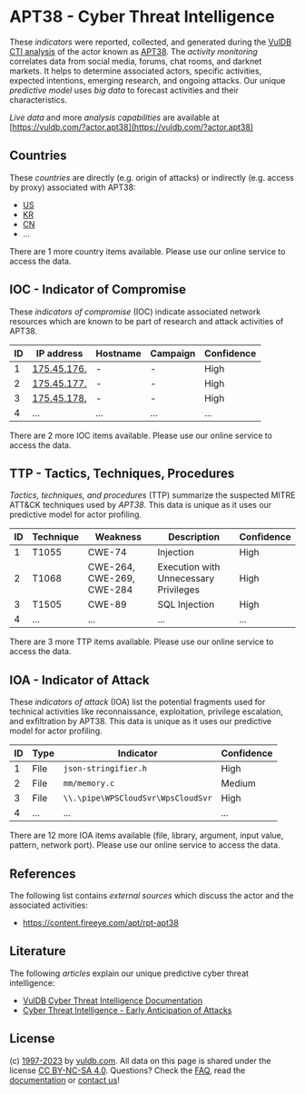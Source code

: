 # APT38 - Cyber Threat Intelligence

These _indicators_ were reported, collected, and generated during the [VulDB CTI analysis](https://vuldb.com/?kb.cti) of the actor known as [APT38](https://vuldb.com/?actor.apt38). The _activity monitoring_ correlates data from social media, forums, chat rooms, and darknet markets. It helps to determine associated actors, specific activities, expected intentions, emerging research, and ongoing attacks. Our unique _predictive model_ uses _big data_ to forecast activities and their characteristics.

_Live data_ and more _analysis capabilities_ are available at [https://vuldb.com/?actor.apt38](https://vuldb.com/?actor.apt38)

## Countries

These _countries_ are directly (e.g. origin of attacks) or indirectly (e.g. access by proxy) associated with APT38:

* [US](https://vuldb.com/?country.us)
* [KR](https://vuldb.com/?country.kr)
* [CN](https://vuldb.com/?country.cn)
* ...

There are 1 more country items available. Please use our online service to access the data.

## IOC - Indicator of Compromise

These _indicators of compromise_ (IOC) indicate associated network resources which are known to be part of research and attack activities of APT38.

ID | IP address | Hostname | Campaign | Confidence
-- | ---------- | -------- | -------- | ----------
1 | [175.45.176.](https://vuldb.com/?ip.175.45.176.) | - | - | High
2 | [175.45.177.](https://vuldb.com/?ip.175.45.177.) | - | - | High
3 | [175.45.178.](https://vuldb.com/?ip.175.45.178.) | - | - | High
4 | ... | ... | ... | ...

There are 2 more IOC items available. Please use our online service to access the data.

## TTP - Tactics, Techniques, Procedures

_Tactics, techniques, and procedures_ (TTP) summarize the suspected MITRE ATT&CK techniques used by _APT38_. This data is unique as it uses our predictive model for actor profiling.

ID | Technique | Weakness | Description | Confidence
-- | --------- | -------- | ----------- | ----------
1 | T1055 | CWE-74 | Injection | High
2 | T1068 | CWE-264, CWE-269, CWE-284 | Execution with Unnecessary Privileges | High
3 | T1505 | CWE-89 | SQL Injection | High
4 | ... | ... | ... | ...

There are 3 more TTP items available. Please use our online service to access the data.

## IOA - Indicator of Attack

These _indicators of attack_ (IOA) list the potential fragments used for technical activities like reconnaissance, exploitation, privilege escalation, and exfiltration by APT38. This data is unique as it uses our predictive model for actor profiling.

ID | Type | Indicator | Confidence
-- | ---- | --------- | ----------
1 | File | `json-stringifier.h` | High
2 | File | `mm/memory.c` | Medium
3 | File | `\\.\pipe\WPSCloudSvr\WpsCloudSvr` | High
4 | ... | ... | ...

There are 12 more IOA items available (file, library, argument, input value, pattern, network port). Please use our online service to access the data.

## References

The following list contains _external sources_ which discuss the actor and the associated activities:

* https://content.fireeye.com/apt/rpt-apt38

## Literature

The following _articles_ explain our unique predictive cyber threat intelligence:

* [VulDB Cyber Threat Intelligence Documentation](https://vuldb.com/?kb.cti)
* [Cyber Threat Intelligence - Early Anticipation of Attacks](https://www.scip.ch/en/?labs.20201022)

## License

(c) [1997-2023](https://vuldb.com/?kb.changelog) by [vuldb.com](https://vuldb.com/?kb.about). All data on this page is shared under the license [CC BY-NC-SA 4.0](https://creativecommons.org/licenses/by-nc-sa/4.0/). Questions? Check the [FAQ](https://vuldb.com/?kb.faq), read the [documentation](https://vuldb.com/?kb) or [contact us](https://vuldb.com/?contact)!
